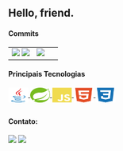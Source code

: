 ## Hello, friend.
#### Commits 
<table>
  <td width="50%">  
    <img width="370" src="https://github-readme-stats.vercel.app/api?username=jvgontijo&count_private=true&show_icons=true&theme=dark"/>
    <img width="370" src="https://github-readme-stats.vercel.app/api/top-langs/?username=jvgontijo&layout=compact&langs_count=6&theme=dark"/>  
  </td>
  <td class="column">
      <a href="https://tenor.com/view/coding-gif-24297652" target="_blank">
        <img src="https://c.tenor.com/2uyENRmiUt0AAAAC/coding.gif"/>
      </a>
    </td>
</table>

#### Principais Tecnologias
<div align="left">
  <a href="https://www.java.com/" target="_blank">
    <img align="center" alt="Gontijo-Js" height="30" width="40" src="https://raw.githubusercontent.com/devicons/devicon/master/icons/java/java-original.svg">
  </a>
  <a  href="https://spring.io/" target="_blank">
    <img align="center" alt="Gontijo-Js" height="30" width="40" src="https://raw.githubusercontent.com/devicons/devicon/master/icons/spring/spring-original.svg">
  </a>
  <a href="https://www.javascript.com/" target="_blank">
    <img align="center" alt="Gontijo-Js" height="30" width="40" src="https://raw.githubusercontent.com/devicons/devicon/master/icons/javascript/javascript-plain.svg">
  </a>
  <a href="https://developer.mozilla.org/pt-BR/docs/Web/HTML" target="_blank">
    <img align="center" alt="Gontijo-Js" height="30" width="40" src="https://raw.githubusercontent.com/devicons/devicon/master/icons/html5/html5-plain.svg">
  </a>
  <a href="https://developer.mozilla.org/pt-BR/docs/Web/CSS" target="_blank">
    <img align="center" alt="Gontijo-Js" height="30" width="40" src="https://raw.githubusercontent.com/devicons/devicon/master/icons/css3/css3-plain.svg">
  </a>
</div>
 
##
  
<div>

#### Contato: 
  <a href="https://www.linkedin.com/in/jo%C3%A3o-victor-gontijo-a11492182/" target="_blank"><img height="20" src="https://img.shields.io/badge/-LinkedIn-%230077B5?style=for-the-badge&logo=linkedin&logoColor=white" target="_blank"/></a>
  <a href="https://www.instagram.com/jv.gontijo" target="_blank"><img height="20" src="https://img.shields.io/badge/-Instagram-purple?style=flat-square&logo=Instagram&logoColor=white" target="_blank"/></a>
</div>
